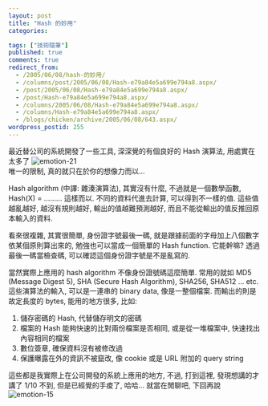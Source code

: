 ```yaml
---
layout: post
title: "Hash 的妙用"
categories:

tags: ["技術隨筆"]
published: true
comments: true
redirect_from:
  - /2005/06/08/hash-的妙用/
  - /columns/post/2005/06/08/Hash-e79a84e5a699e794a8.aspx/
  - /post/2005/06/08/Hash-e79a84e5a699e794a8.aspx/
  - /post/Hash-e79a84e5a699e794a8.aspx/
  - /columns/2005/06/08/Hash-e79a84e5a699e794a8.aspx/
  - /columns/Hash-e79a84e5a699e794a8.aspx/
  - /blogs/chicken/archive/2005/06/08/643.aspx/
wordpress_postid: 255
---
```


最近替公司的系統開發了一些工具, 深深覺的有個良好的 Hash 演算法, 用處實在太多了 ![emotion-21](/Emoticons/emotion-21.gif)  
唯一的限制, 真的就只在於你的想像力而以...

Hash algorithm (中譯: 雜湊演算法), 其實沒有什麼, 不過就是一個數學函數, Hash(X) = ......... 這樣而以. 不同的資料代進去計算, 可以得到不一樣的值. 這些值越亂越好, 越沒有規則越好, 輸出的值越難預測越好, 而且不能從輸出的值反推回原本輸入的資料.

看來很複雜, 其實很簡單, 身份證字號最後一碼, 就是跟據前面的字母加上八個數字依某個原則算出來的, 勉強也可以當成一個簡單的 Hash function. 它能幹嘛? 透過最後一碼當檢查碼, 可以確認這個身份證字號是不是亂寫的.

當然實際上應用的 hash algorithm 不像身份證號碼這麼簡單. 常用的就如 MD5 (Message Digest 5), SHA (Secure Hash Algorithm), SHA256, SHA512 ... etc. 這些演算法的輸入, 可以是一連串的 binary data, 像是一整個檔案. 而輸出的則是故定長度的 bytes, 能用的地方很多, 比如:

1. 儲存密碼的 Hash, 代替儲存明文的密碼
2. 檔案的 Hash 能夠快速的比對兩份檔案是否相同, 或是從一堆檔案中, 快速找出內容相同的檔案
3. 數位簽章, 確保資料沒有被修改過
4. 保護曝露在外的資訊不被竄改, 像 cookie 或是 URL 附加的 query string

這些都是我實際上在公司開發的系統上應用的地方, 不過, 打到這裡, 發現想講的才講了 1/10 不到, 但是已經覺的手痠了, 哈哈... 就當在閒聊吧, 下回再說 ![emotion-15](/Emoticons/emotion-15.gif)
